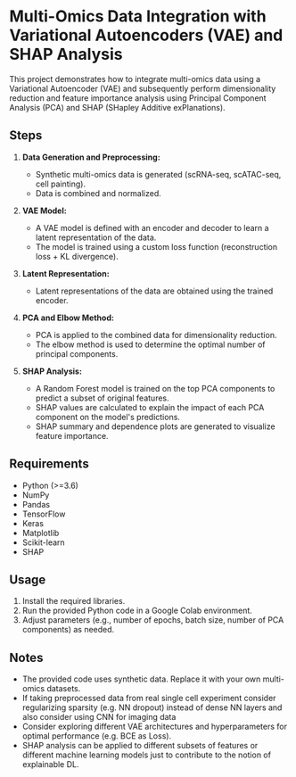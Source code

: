 # Multi-Omics Data Integration with Variational Autoencoders (VAE) and SHAP Analysis

This project demonstrates how to integrate multi-omics data using a Variational Autoencoder (VAE) and subsequently perform dimensionality reduction and feature importance analysis using Principal Component Analysis (PCA) and SHAP (SHapley Additive exPlanations).

## Steps

1. **Data Generation and Preprocessing:**
   - Synthetic multi-omics data is generated (scRNA-seq, scATAC-seq, cell painting).
   - Data is combined and normalized.

2. **VAE Model:**
   - A VAE model is defined with an encoder and decoder to learn a latent representation of the data.
   - The model is trained using a custom loss function (reconstruction loss + KL divergence).

3. **Latent Representation:**
   - Latent representations of the data are obtained using the trained encoder.

4. **PCA and Elbow Method:**
   - PCA is applied to the combined data for dimensionality reduction.
   - The elbow method is used to determine the optimal number of principal components.

5. **SHAP Analysis:**
   - A Random Forest model is trained on the top PCA components to predict a subset of original features.
   - SHAP values are calculated to explain the impact of each PCA component on the model's predictions.
   - SHAP summary and dependence plots are generated to visualize feature importance.

## Requirements

- Python (>=3.6)
- NumPy
- Pandas
- TensorFlow
- Keras
- Matplotlib
- Scikit-learn
- SHAP

## Usage

1. Install the required libraries.
2. Run the provided Python code in a Google Colab environment.
3. Adjust parameters (e.g., number of epochs, batch size, number of PCA components) as needed.

## Notes

- The provided code uses synthetic data. Replace it with your own multi-omics datasets.
- If taking preprocessed data from real single cell experiment consider regularizing sparsity (e.g. NN dropout) instead of dense NN layers and also consider using CNN for imaging data
- Consider exploring different VAE architectures and hyperparameters for optimal performance (e.g. BCE as Loss).
- SHAP analysis can be applied to different subsets of features or different machine learning models just to contribute to the notion of explainable DL.
